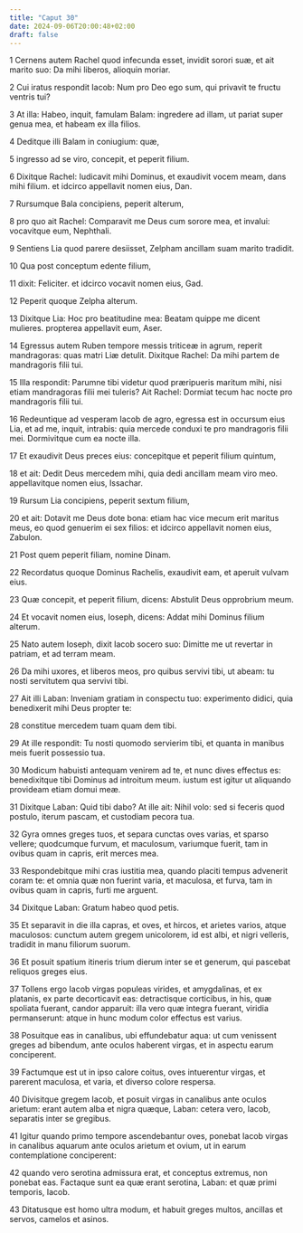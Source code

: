 ```yaml
---
title: "Caput 30"
date: 2024-09-06T20:00:48+02:00
draft: false
---
```



1 Cernens autem Rachel quod infecunda esset, invidit sorori suæ, et ait marito suo: Da mihi liberos, alioquin moriar.

2 Cui iratus respondit Iacob: Num pro Deo ego sum, qui privavit te fructu ventris tui?

3 At illa: Habeo, inquit, famulam Balam: ingredere ad illam, ut pariat super genua mea, et habeam ex illa filios.

4 Deditque illi Balam in coniugium: quæ,

5 ingresso ad se viro, concepit, et peperit filium.

6 Dixitque Rachel: Iudicavit mihi Dominus, et exaudivit vocem meam, dans mihi filium. et idcirco appellavit nomen eius, Dan.

7 Rursumque Bala concipiens, peperit alterum,

8 pro quo ait Rachel: Comparavit me Deus cum sorore mea, et invalui: vocavitque eum, Nephthali.

9 Sentiens Lia quod parere desiisset, Zelpham ancillam suam marito tradidit.

10 Qua post conceptum edente filium,

11 dixit: Feliciter. et idcirco vocavit nomen eius, Gad.

12 Peperit quoque Zelpha alterum.

13 Dixitque Lia: Hoc pro beatitudine mea: Beatam quippe me dicent mulieres. propterea appellavit eum, Aser.

14 Egressus autem Ruben tempore messis triticeæ in agrum, reperit mandragoras: quas matri Liæ detulit. Dixitque Rachel: Da mihi partem de mandragoris filii tui.

15 Illa respondit: Parumne tibi videtur quod præripueris maritum mihi, nisi etiam mandragoras filii mei tuleris? Ait Rachel: Dormiat tecum hac nocte pro mandragoris filii tui.

16 Redeuntique ad vesperam Iacob de agro, egressa est in occursum eius Lia, et ad me, inquit, intrabis: quia mercede conduxi te pro mandragoris filii mei. Dormivitque cum ea nocte illa.

17 Et exaudivit Deus preces eius: concepitque et peperit filium quintum,

18 et ait: Dedit Deus mercedem mihi, quia dedi ancillam meam viro meo. appellavitque nomen eius, Issachar.

19 Rursum Lia concipiens, peperit sextum filium,

20 et ait: Dotavit me Deus dote bona: etiam hac vice mecum erit maritus meus, eo quod genuerim ei sex filios: et idcirco appellavit nomen eius, Zabulon.

21 Post quem peperit filiam, nomine Dinam.

22 Recordatus quoque Dominus Rachelis, exaudivit eam, et aperuit vulvam eius.

23 Quæ concepit, et peperit filium, dicens: Abstulit Deus opprobrium meum.

24 Et vocavit nomen eius, Ioseph, dicens: Addat mihi Dominus filium alterum.

25 Nato autem Ioseph, dixit Iacob socero suo: Dimitte me ut revertar in patriam, et ad terram meam.

26 Da mihi uxores, et liberos meos, pro quibus servivi tibi, ut abeam: tu nosti servitutem qua servivi tibi.

27 Ait illi Laban: Inveniam gratiam in conspectu tuo: experimento didici, quia benedixerit mihi Deus propter te:

28 constitue mercedem tuam quam dem tibi.

29 At ille respondit: Tu nosti quomodo servierim tibi, et quanta in manibus meis fuerit possessio tua.

30 Modicum habuisti antequam venirem ad te, et nunc dives effectus es: benedixitque tibi Dominus ad introitum meum. iustum est igitur ut aliquando provideam etiam domui meæ.

31 Dixitque Laban: Quid tibi dabo? At ille ait: Nihil volo: sed si feceris quod postulo, iterum pascam, et custodiam pecora tua.

32 Gyra omnes greges tuos, et separa cunctas oves varias, et sparso vellere; quodcumque furvum, et maculosum, variumque fuerit, tam in ovibus quam in capris, erit merces mea.

33 Respondebitque mihi cras iustitia mea, quando placiti tempus advenerit coram te: et omnia quæ non fuerint varia, et maculosa, et furva, tam in ovibus quam in capris, furti me arguent.

34 Dixitque Laban: Gratum habeo quod petis.

35 Et separavit in die illa capras, et oves, et hircos, et arietes varios, atque maculosos: cunctum autem gregem unicolorem, id est albi, et nigri velleris, tradidit in manu filiorum suorum.

36 Et posuit spatium itineris trium dierum inter se et generum, qui pascebat reliquos greges eius.

37 Tollens ergo Iacob virgas populeas virides, et amygdalinas, et ex platanis, ex parte decorticavit eas: detractisque corticibus, in his, quæ spoliata fuerant, candor apparuit: illa vero quæ integra fuerant, viridia permanserunt: atque in hunc modum color effectus est varius.

38 Posuitque eas in canalibus, ubi effundebatur aqua: ut cum venissent greges ad bibendum, ante oculos haberent virgas, et in aspectu earum conciperent.

39 Factumque est ut in ipso calore coitus, oves intuerentur virgas, et parerent maculosa, et varia, et diverso colore respersa.

40 Divisitque gregem Iacob, et posuit virgas in canalibus ante oculos arietum: erant autem alba et nigra quæque, Laban: cetera vero, Iacob, separatis inter se gregibus.

41 Igitur quando primo tempore ascendebantur oves, ponebat Iacob virgas in canalibus aquarum ante oculos arietum et ovium, ut in earum contemplatione conciperent:

42 quando vero serotina admissura erat, et conceptus extremus, non ponebat eas. Factaque sunt ea quæ erant serotina, Laban: et quæ primi temporis, Iacob.

43 Ditatusque est homo ultra modum, et habuit greges multos, ancillas et servos, camelos et asinos.

